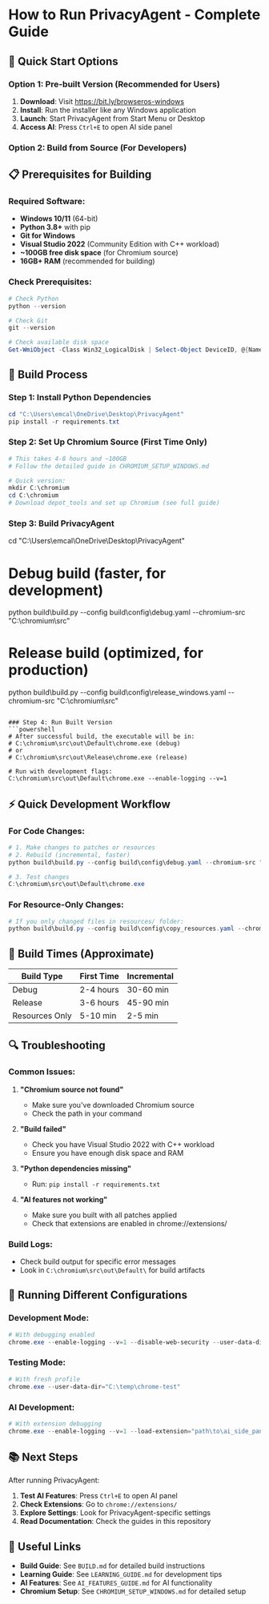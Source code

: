 # How to Run PrivacyAgent - Complete Guide

## 🚀 Quick Start Options

### Option 1: Pre-built Version (Recommended for Users)
1. **Download**: Visit https://bit.ly/browseros-windows
2. **Install**: Run the installer like any Windows application
3. **Launch**: Start PrivacyAgent from Start Menu or Desktop
4. **Access AI**: Press `Ctrl+E` to open AI side panel

### Option 2: Build from Source (For Developers)

## 📋 Prerequisites for Building

### Required Software:
- **Windows 10/11** (64-bit)
- **Python 3.8+** with pip
- **Git for Windows**
- **Visual Studio 2022** (Community Edition with C++ workload)
- **~100GB free disk space** (for Chromium source)
- **16GB+ RAM** (recommended for building)

### Check Prerequisites:
```powershell
# Check Python
python --version

# Check Git
git --version

# Check available disk space
Get-WmiObject -Class Win32_LogicalDisk | Select-Object DeviceID, @{Name="Size(GB)";Expression={[math]::Round($_.Size/1GB,2)}}, @{Name="FreeSpace(GB)";Expression={[math]::Round($_.FreeSpace/1GB,2)}}
```

## 🔧 Build Process

### Step 1: Install Python Dependencies
```powershell
cd "C:\Users\emcal\OneDrive\Desktop\PrivacyAgent"
pip install -r requirements.txt
```

### Step 2: Set Up Chromium Source (First Time Only)
```powershell
# This takes 4-8 hours and ~100GB
# Follow the detailed guide in CHROMIUM_SETUP_WINDOWS.md

# Quick version:
mkdir C:\chromium
cd C:\chromium
# Download depot_tools and set up Chromium (see full guide)
```

### Step 3: Build PrivacyAgent

cd "C:\Users\emcal\OneDrive\Desktop\PrivacyAgent"

# Debug build (faster, for development)
python build\build.py --config build\config\debug.yaml --chromium-src "C:\chromium\src"

# Release build (optimized, for production)
python build\build.py --config build\config\release_windows.yaml --chromium-src "C:\chromium\src"
```

### Step 4: Run Built Version
```powershell
# After successful build, the executable will be in:
# C:\chromium\src\out\Default\chrome.exe (debug)
# or
# C:\chromium\src\out\Release\chrome.exe (release)

# Run with development flags:
C:\chromium\src\out\Default\chrome.exe --enable-logging --v=1
```

## ⚡ Quick Development Workflow

### For Code Changes:
```powershell
# 1. Make changes to patches or resources
# 2. Rebuild (incremental, faster)
python build\build.py --config build\config\debug.yaml --chromium-src "C:\chromium\src"

# 3. Test changes
C:\chromium\src\out\Default\chrome.exe
```

### For Resource-Only Changes:
```powershell
# If you only changed files in resources/ folder:
python build\build.py --config build\config\copy_resources.yaml --chromium-src "C:\chromium\src"
```

## 🎯 Build Times (Approximate)

| Build Type | First Time | Incremental |
|------------|------------|-------------|
| Debug | 2-4 hours | 30-60 min |
| Release | 3-6 hours | 45-90 min |
| Resources Only | 5-10 min | 2-5 min |

## 🔍 Troubleshooting

### Common Issues:

1. **"Chromium source not found"**
   - Make sure you've downloaded Chromium source
   - Check the path in your command

2. **"Build failed"**
   - Check you have Visual Studio 2022 with C++ workload
   - Ensure you have enough disk space and RAM

3. **"Python dependencies missing"**
   - Run: `pip install -r requirements.txt`

4. **"AI features not working"**
   - Make sure you built with all patches applied
   - Check that extensions are enabled in chrome://extensions/

### Build Logs:
- Check build output for specific error messages
- Look in `C:\chromium\src\out\Default\` for build artifacts

## 🚀 Running Different Configurations

### Development Mode:
```powershell
# With debugging enabled
chrome.exe --enable-logging --v=1 --disable-web-security --user-data-dir="C:\temp\chrome-dev"
```

### Testing Mode:
```powershell
# With fresh profile
chrome.exe --user-data-dir="C:\temp\chrome-test"
```

### AI Development:
```powershell
# With extension debugging
chrome.exe --enable-logging --v=1 --load-extension="path\to\ai_side_panel"
```

## 📚 Next Steps

After running PrivacyAgent:
1. **Test AI Features**: Press `Ctrl+E` to open AI panel
2. **Check Extensions**: Go to `chrome://extensions/`
3. **Explore Settings**: Look for PrivacyAgent-specific settings
4. **Read Documentation**: Check the guides in this repository

## 🔗 Useful Links

- **Build Guide**: See `BUILD.md` for detailed build instructions
- **Learning Guide**: See `LEARNING_GUIDE.md` for development tips
- **AI Features**: See `AI_FEATURES_GUIDE.md` for AI functionality
- **Chromium Setup**: See `CHROMIUM_SETUP_WINDOWS.md` for detailed setup
